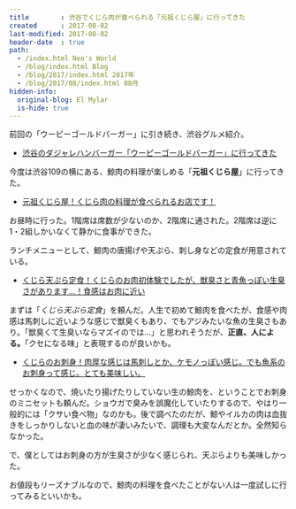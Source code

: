 ```yaml
---
title        : 渋谷でくじら肉が食べられる「元祖くじら屋」に行ってきた
created      : 2017-08-02
last-modified: 2017-08-02
header-date  : true
path:
  - /index.html Neo's World
  - /blog/index.html Blog
  - /blog/2017/index.html 2017年
  - /blog/2017/08/index.html 08月
hidden-info:
  original-blog: El Mylar
  is-hide: true
---
```


前回の「ウーピーゴールドバーガー」に引き続き、渋谷グルメ紹介。

- [渋谷のダジャレハンバーガー「ウーピーゴールドバーガー」に行ってきた](./01-01.html)

今度は渋谷109の横にある、鯨肉の料理が楽しめる「__元祖くじら屋__」に行ってきた。

- [元祖くじら屋！くじら肉の料理が食べられるお店です！](https://www.instagram.com/p/BWUU805gcyH/)

お昼時に行った。1階席は席数が少ないのか、2階席に通された。2階席は逆に1・2組しかいなくて静かに食事ができた。

ランチメニューとして、鯨肉の唐揚げや天ぷら、刺し身などの定食が用意されている。

- [くじら天ぷら定食！くじらのお肉初体験でしたが、獣臭さと青魚っぽい生臭さがあります…！食感はお肉に近い](https://www.instagram.com/p/BWUVV2ZAa94/)

まずは「_くじら天ぷら定食_」を頼んだ。人生で初めて鯨肉を食べたが、食感や肉感は馬刺しに近いような感じで獣臭くもあり、でもアジみたいな魚の生臭さもあり。「獣臭くて生臭いならマズイのでは…」と思われそうだが、__正直、人による。__「クセになる味」と表現するのが良いかも。

- [くじらのお刺身！肉厚な感じは馬刺しとか、ケモノっぽい感じ。でも魚系のお刺身って感じ。とても美味しい。](https://www.instagram.com/p/BWUVgbQgss8/)

せっかくなので、焼いたり揚げたりしていない生の鯨肉を、ということでお刺身のミニセットも頼んだ。ショウガで臭みを誤魔化していたりするので、やはり一般的には「クサい食べ物」なのかも。後で調べたのだが、鯨やイルカの肉は血抜きをしっかりしないと血の味が凄いみたいで、調理も大変なんだとか。全然知らなかった。

で、僕としてはお刺身の方が生臭さが少なく感じられ、天ぷらよりも美味しかった。

お値段もリーズナブルなので、鯨肉の料理を食べたことがない人は一度試しに行ってみるといいかも。
